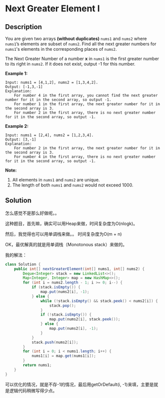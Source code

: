 # Next Greater Element I

## Description

You are given two arrays **\(without duplicates\)** `nums1` and `nums2` where `nums1`’s elements are subset of `nums2`. Find all the next greater numbers for `nums1`'s elements in the corresponding places of `nums2`.

The Next Greater Number of a number **x** in `nums1` is the first greater number to its right in `nums2`. If it does not exist, output -1 for this number.

**Example 1:**

```text
Input: nums1 = [4,1,2], nums2 = [1,3,4,2].
Output: [-1,3,-1]
Explanation:
    For number 4 in the first array, you cannot find the next greater number for it in the second array, so output -1.
    For number 1 in the first array, the next greater number for it in the second array is 3.
    For number 2 in the first array, there is no next greater number for it in the second array, so output -1.
```

**Example 2:**

```text
Input: nums1 = [2,4], nums2 = [1,2,3,4].
Output: [3,-1]
Explanation:
    For number 2 in the first array, the next greater number for it in the second array is 3.
    For number 4 in the first array, there is no next greater number for it in the second array, so output -1.
```

**Note:**

1. All elements in `nums1` and `nums2` are unique.
2. The length of both `nums1` and `nums2` would not exceed 1000.

## Solution

怎么感觉不是那么好做呢。。

这种题目，首先嘛，确实可以用Heap来做，时间复杂度为O\(nlogk\)。

然后，我觉得也可以用单调栈来做。。 时间复杂度为O\(m + n\)

OK，最优解真的就是用单调栈（Monotonous stack）来做的。

我的解法：

```java
class Solution {
    public int[] nextGreaterElement(int[] nums1, int[] nums2) {
        Deque<Integer> stack = new LinkedList<>();
        Map<Integer, Integer> map = new HashMap<>();
        for (int i = nums2.length - 1; i >= 0; i--) {
            if (stack.isEmpty()) {
                map.put(nums2[i], -1);
            } else {
                while (!stack.isEmpty() && stack.peek() < nums2[i]) {
                    stack.pop();
                }
                if (!stack.isEmpty()) {
                    map.put(nums2[i], stack.peek());
                } else {
                    map.put(nums2[i], -1);
                }
            }
            stack.push(nums2[i]);
        }
        for (int i = 0; i < nums1.length; i++) {
            nums1[i] = map.get(nums1[i]);
        }
        return nums1;
    }
}
```

可以优化的情况，就是不存-1的情况，最后用getOrDefault\(i,  -1\)来填，主要是就是逻辑代码稍微写得少点。

